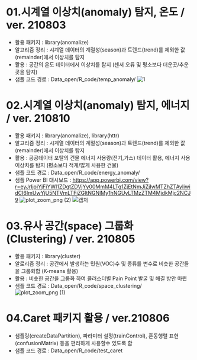 
# 01.시계열 이상치(anomaly) 탐지, 온도 / ver. 210803
- 활용 패키지 : library(anomalize)
- 알고리즘 정리 : 시계열 데이터의 계절성(season)과 트렌드(trend)를 제외한 값(remainder)에서 이상치를 탐지
- 활용 : 공간의 온도 데이터에서 이상치를 탐지 (센서 오류 및 평소보다 더운곳/추운곳을 탐지)
- 샘플 코드 경로 : Data_open/R_code/temp_anomaly/
![1](https://user-images.githubusercontent.com/88355776/127962626-465589d8-648c-4d61-ab40-6566ffc063f1.PNG)



# 02.시계열 이상치(anomaly) 탐지, 에너지 / ver. 210810
- 활용 패키지 : library(anomalize), library(httr)
- 알고리즘 정리 : 시계열 데이터의 계절성(season)과 트렌드(trend)를 제외한 값(remainder)에서 이상치를 탐지
- 활용 : 공공데이터 포탈의 건물 에너지 사용량(전기,가스) 데이터 활용, 에너지 사용 이상치를 탐지 (평소보다 적게/많게 사용한 건물)
- 샘플 코드 경로 : Data_open/R_code/energy_anomaly/
- 샘플 Power BI 대시보드 : https://app.powerbi.com/view?r=eyJrIjoiYjFiYWI1ZDgtZDVjYy00MmM4LTg1ZjEtNmJiZjIwMTZhZTAyIiwidCI6ImUwYjU5NTVmLTFiZGItNGNlMy1hNGUyLTMzZTM4MjdkMjc2NCJ9
![plot_zoom_png (2)](https://user-images.githubusercontent.com/88355776/128792503-7d7ce5fb-7447-424b-9435-412d36cc2772.png)
![캡처](https://user-images.githubusercontent.com/88355776/128814986-354cef71-a18f-40b5-8bb0-4fafcc856095.PNG)





# 03.유사 공간(space) 그룹화(Clustering) / ver. 210805
- 활용 패키지 : library(cluster)
- 알로리즘 정리 : 공간에서 발생하는 민원(VOC)수 및 종류를 변수로 비슷한 공간들을 그룹화합 (K-means 활용)
- 활용 : 비슷한 공간을 그룹화 하여 클러스터별 Pain Point 발굴 및 해결 방안 마련
- 샘플 코드 경로 : Data_open/R_code/space_clustering/
![plot_zoom_png (1)](https://user-images.githubusercontent.com/88355776/128438053-538a2b2a-ab37-4a95-bd81-f7c68bbbcfee.png)




# 04.Caret 패키지 활용 / ver.210806
- 샘플링(createDataPartition), 파라미터 설정(trainControl), 혼동행렬 표현(confusionMatrix) 등을 편리하게 사용할수 있도록 함
- 샘플 코드 경로 : Data_open/R_code/test_caret
